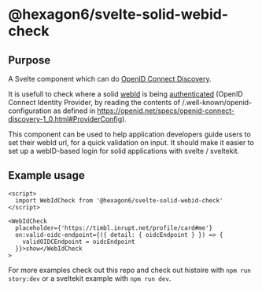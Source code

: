 # @hexagon6/svelte-solid-webid-check

## Purpose

A Svelte component which can do [OpenID Connect Discovery](https://openid.net/specs/openid-connect-discovery-1_0.html#ProviderConfig).

It is usefull to check where a solid [webId](https://solidproject.org/TR/oidc#concepts-webids) is being [authenticated](https://solid.github.io/webid-profile/#identity-provider) (OpenID Connect Identity Provider, by reading the contents of /.well-known/openid-configuration as defined in https://openid.net/specs/openid-connect-discovery-1_0.html#ProviderConfig).

This component can be used to help application developers guide users to set their webId url, for a quick validation on input. It should make it easier to set up a webID-based login for solid applications with svelte / sveltekit.

## Example usage

```svelte
<script>
  import WebIdCheck from '@hexagon6/svelte-solid-webid-check'
</script>

<WebIdCheck
  placeholder={'https://timbl.inrupt.net/profile/card#me'}
  on:valid-oidc-endpoint={({ detail: { oidcEndpoint } }) => {
    validOIDCEndpoint = oidcEndpoint
  }}>show</WebIdCheck
>
```

For more examples check out this repo and check out histoire with `npm run story:dev` or a sveltekit example with `npm run dev`.
